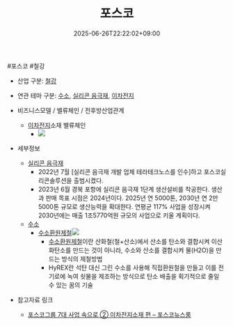 ﻿---
title: "포스코"
date: 2025-06-26T22:22:02+09:00
lastmod: 2025-06-26T22:22:02+09:00
type: docs
sidebar:
  open: true
weight: 2
---
<div style="display:none">
  <meta property="article:published_time" content="2025-06-26T13:22:02Z" />
  <meta property="article:modified_time" content="2025-06-26T13:22:02Z" />
</div>
#포스코 #철강 

- 산업 구분: [철강](/industry-study/철강/)

- 연관 테마 구분: [수소](/industry-study/수소/), [실리콘 음극재](/industry-study/실리콘-음극재/), [이차전지](/industry-study/이차전지/)

- 비즈니스모델 / 밸류체인 / 전후방산업관계
	- [이차전지](/industry-study/이차전지/)소재 밸류체인
		- ![](https://i.imgur.com/DlrQ9bL.png)

- 세부정보
	- [실리콘 음극재](/industry-study/실리콘-음극재/)
		- 2022년 7월 [실리콘 음극재 개발 업체 테라테크노스를 인수]하고 포스코실리콘솔루션을 출범시켰다. 
		- 2023년 6월 경북 포항에 실리콘 음극재 1단계 생산설비를 착공한다. 생산과 판매 목표 시점은 2024년이다. 2025년 연 5000톤, 2030년 연 2만5000톤 규모로 생산능력을 확대한다. 연평균 117% 사업을 성장시켜 2030년에는 매출 1조5770억원 규모의 사업으로 키울 계획이다.
	- [수소](/industry-study/수소/)
		- [수소환원제철](/industry-study/수소환원제철/)![](https://i.imgur.com/63OAyoy.png)
			- [수소환원제철](/industry-study/수소환원제철/)이란 산화철(철+산소)에서 산소를 탄소와 결합시켜 이산화탄소를 만드는 것이 아니라, 수소와 산소를 결합시켜 물(H2O)을 만드는 방식의 제철방법
			- HyREX란 석탄 대신 그린 수소를 사용해 직접환원철을 만들고 이를 전기로에 녹여 쇳물을 제조하는 방식으로 탄소 배출을 획기적으로 줄일 수 있는 꿈의 기술

- 참고자료 링크
	- [포스코그룹 7대 사업 속으로 ② 이차전지소재 편 – 포스코뉴스룸](https://newsroom.posco.com/kr/%ed%8f%ac%ec%8a%a4%ec%bd%94%ea%b7%b8%eb%a3%b9-7%eb%8c%80-%ec%82%ac%ec%97%85-%ec%86%8d%ec%9c%bc%eb%a1%9c-%e2%91%a1-%ec%9d%b4%ec%b0%a8%ec%a0%84%ec%a7%80%ec%86%8c%ec%9e%ac-%ed%8e%b8/)
